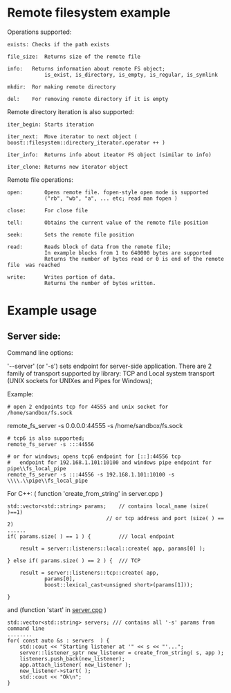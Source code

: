 Remote filesystem example
===============

Operations supported: 

    exists:	Checks if the path exists
    
    file_size:	Returns size of the remote file
    
    info:	Returns information about remote FS object;
                is_exist, is_directory, is_empty, is_regular, is_symlink
    
    mkdir:	Ror making remote directory
    
    del:	For removing remote directory if it is empty
    
Remote directory iteration is also supported:

    iter_begin: Starts iteration

    iter_next:  Move iterator to next object ( boost::filesystem::directory_iterator.operator ++ )

    iter_info:  Returns info about iteator FS object (similar to info)

    iter_clone: Returns new iterator object

Remote file operations:
        
    open:       Opens remote file. fopen-style open mode is supported
                ("rb", "wb", "a", ... etc; read man fopen )

    close:      For close file

    tell:       Obtains the current value of the remote file position

    seek:       Sets the remote file position
    
    read:       Reads block of data from the remote file; 
                In example blocks from 1 to 640000 bytes are supported
                Returns the number of bytes read or 0 is end of the remote file  was reached

    write:      Writes portion of data.
                Returns the number of bytes written.

Example usage
=====================

Server side:
-------
Command line options:
    
'--server' (or '-s') sets endpoint for server-side application. 
There are 2 family of transport supported by library: TCP and Local system transport 
(UNIX sockets for UNIXes and Pipes for Windows); 

Example: 

    # open 2 endpoints tcp for 44555 and unix socket for /home/sandbox/fs.sock
   remote_fs_server -s 0.0.0.0:44555 -s /home/sandbox/fs.sock

    # tcp6 is also supported; 
    remote_fs_server -s :::44556  

    # or for windows; opens tcp6 endpoint for [::]:44556 tcp 
    #	endpoint for 192.168.1.101:10100 and windows pipe endpoint for pipe\\fs_local_pipe
    remote_fs_server -s :::44556 -s 192.168.1.101:10100 -s \\\\.\\pipe\\fs_local_pipe

For C++: ( function 'create_from_string' in server.cpp )

    std::vector<std::string> params;    // contains local_name (size( )==1) 
                                    // or tcp address and port (size( ) == 2)
    ......
    if( params.size( ) == 1 ) {         /// local endpoint

        result = server::listeners::local::create( app, params[0] );

    } else if( params.size( ) == 2 ) {  /// TCP

        result = server::listeners::tcp::create( app,
                params[0],
                boost::lexical_cast<unsigned short>(params[1]));

    }

and (function 'start' in [server.cpp](https://github.com/newenclave/vtrc/blob/master/examples/remote-fs/server/server.cpp "GITHUB file server.cpp")  )
	    
    std::vector<std::string> servers; /// contains all '-s' params from command line
    ........  
    for( const auto &s : servers  ) {
        std::cout << "Starting listener at '" << s << "'...";
        server::listener_sptr new_listener = create_from_string( s, app );
        listeners.push_back(new_listener);
        app.attach_listener( new_listener );
        new_listener->start( );
        std::cout << "Ok\n";
    }


